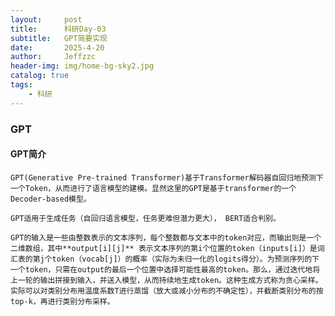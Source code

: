 ```yaml
---
layout:     post
title:      科研Day-03
subtitle:   GPT简要实现
date:       2025-4-20
author:     Jeffzzc
header-img: img/home-bg-sky2.jpg
catalog: true
tags:
    - 科研
---
```

### GPT

#### GPT简介

    GPT(Generative Pre-trained Transformer)基于Transformer解码器自回归地预测下一个Token，从而进行了语言模型的建模。显然这里的GPT是基于transformer的一个Decoder-based模型。

    GPT适用于生成任务（自回归语言模型，任务更难但潜力更大）， BERT适合判别。

    GPT的输入是一些由整数表示的文本序列，每个整数都与文本中的token对应，而输出则是一个二维数组，其中**output[i][j]** 表示文本序列的第i个位置的token（inputs[i]）是词汇表的第j个token（vocab[j]）的概率（实际为未归一化的logits得分）。为预测序列的下一个token，只需在output的最后一个位置中选择可能性最高的token。那么，通过迭代地将上一轮的输出拼接到输入，并送入模型，从而持续地生成token。这种生成方式称为贪心采样。实际可以对类别分布用温度系数T进行蒸馏（放大或减小分布的不确定性），并截断类别分布的按top-k，再进行类别分布采样。

